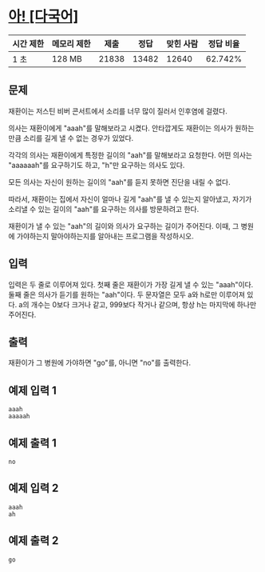 # [아! [다국어]](https://www.acmicpc.net/problem/4999)

| 시간 제한 | 메모리 제한 | 제출 | 정답 | 맞힌 사람 | 정답 비율 |
| --- | --- | --- | --- | --- | --- |
| 1 초 | 128 MB | 21838 | 13482 | 12640 | 62.742% |

## 문제

재환이는 저스틴 비버 콘서트에서 소리를 너무 많이 질러서 인후염에 걸렸다.

의사는 재환이에게 "aaah"를 말해보라고 시켰다. 안타깝게도 재환이는 의사가 원하는만큼 소리를 길게 낼 수 없는 경우가 있었다.

각각의 의사는 재환이에게 특정한 길이의 "aah"를 말해보라고 요청한다. 어떤 의사는 "aaaaaah"를 요구하기도 하고, "h"만 요구하는 의사도 있다.

모든 의사는 자신이 원하는 길이의 "aah"를 듣지 못하면 진단을 내릴 수 없다.

따라서, 재환이는 집에서 자신이 얼마나 길게 "aah"를 낼 수 있는지 알아냈고, 자기가 소리낼 수 있는 길이의 "aah"를 요구하는 의사를 방문하려고 한다.

재환이가 낼 수 있는 "aah"의 길이와 의사가 요구하는 길이가 주어진다. 이때, 그 병원에 가야하는지 말아야하는지를 알아내는 프로그램을 작성하시오.

## 입력

입력은 두 줄로 이루어져 있다. 첫째 줄은 재환이가 가장 길게 낼 수 있는 "aaah"이다. 둘째 줄은 의사가 듣기를 원하는 "aah"이다. 두 문자열은 모두 a와 h로만 이루어져 있다. a의 개수는 0보다 크거나 같고, 999보다 작거나 같으며, 항상 h는 마지막에 하나만 주어진다.

## 출력

재환이가 그 병원에 가야하면 "go"를, 아니면 "no"를 출력한다.

## 예제 입력 1

```
aaah
aaaaah

```

## 예제 출력 1

```
no

```

## 예제 입력 2

```
aaah
ah

```

## 예제 출력 2

```
go
```
